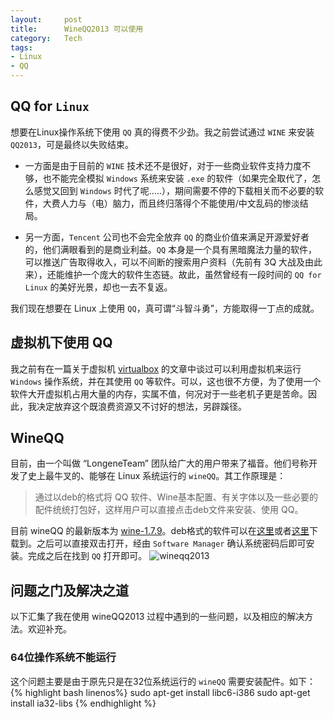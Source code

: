 ```yaml
---
layout:     post
title:      WineQQ2013 可以使用
category:   Tech
tags: 
- Linux
- QQ
---
```


## QQ for `Linux`
想要在Linux操作系统下使用 `QQ` 真的得费不少劲。我之前尝试通过 `WINE` 来安装 `QQ2013`，可是最终以失败结束。

<!-- more -->

- 一方面是由于目前的 `WINE` 技术还不是很好，对于一些商业软件支持力度不够，也不能完全模拟 `Windows` 系统来安装 `.exe` 的软件（如果完全取代了，怎么感觉又回到 `Windows` 时代了呢.....），期间需要不停的下载相关而不必要的软件，大费人力与（电）脑力，而且终归落得个不能使用/中文乱码的惨淡结局。

- 另一方面，`Tencent` 公司也不会完全放弃 `QQ` 的商业价值来满足开源爱好者的，他们满眼看到的是商业利益。`QQ` 本身是一个具有黑暗魔法力量的软件，可以推送广告取得收入，可以不间断的搜索用户资料（先前有 3Q 大战及由此来），还能维护一个庞大的软件生态链。故此，虽然曾经有一段时间的 `QQ for Linux` 的美好光景，却也一去不复返。

我们现在想要在 Linux 上使用 `QQ`，真可谓“斗智斗勇”，方能取得一丁点的成就。

## 虚拟机下使用 QQ
我之前有在一篇关于虚拟机 [virtualbox](http://williamlfang.github.io/cn/2014/01/04/virtualbox/) 的文章中谈过可以利用虚拟机来运行 `Windows` 操作系统，并在其使用 `QQ` 等软件。可以，这也很不方便，为了使用一个软件大开虚拟机占用大量的内存，实属不值，何况对于一些老机子更是苦命。因此，我决定放弃这个既浪费资源又不讨好的想法，另辟蹊径。

## WineQQ
目前，由一个叫做 “LongeneTeam” 团队给广大的用户带来了福音。他们号称开发了史上最牛叉的、能够在 Linux 系统运行的 `wineQQ`。其工作原理是：
> 通过以deb的格式将 QQ 软件、Wine基本配置、有关字体以及一些必要的配件统统打包好，这样用户可以直接点击deb文件来安装、使用 QQ。

目前 wineQQ 的最新版本为 [wine-1.7.9](http://www.longene.org/forum/viewtopic.php?t=4700)。deb格式的软件可以在[这里](http://pan.baidu.com/s/1hq83fWo)或者[这里](http://www.longene.org/download/WineQQ2013SP6-20140102-Longene.deb)下载到。之后可以直接双击打开，经由 `Software Manager` 确认系统密码后即可安装。完成之后在找到 `QQ` 打开即可。
![wineqq2013](/cn/assets/images/QQ/qq.png)


## 问题之门及解决之道
以下汇集了我在使用 wineQQ2013 过程中遇到的一些问题，以及相应的解决方法。欢迎补充。

### 64位操作系统不能运行
这个问题主要是由于原先只是在32位系统运行的 `wineQQ` 需要安装配件。如下：
{% highlight bash linenos%}
sudo apt-get install libc6-i386 
sudo apt-get install ia32-libs
{% endhighlight %}



